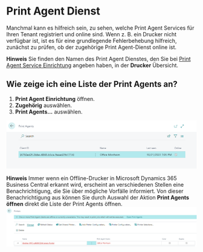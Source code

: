 # Print Agent Dienst

Manchmal kann es hilfreich sein, zu sehen, welche Print Agent Services für Ihren Tenant registriert und online sind. Wenn z. B. ein Drucker nicht verfügbar ist, ist es für eine grundlegende Fehlerbehebung hilfreich, zunächst zu prüfen, ob der zugehörige Print Agent-Dienst online ist.

<div class="alert alert-info">
    <i class="fa-duotone fa-thin fa-lightbulb fa-lg"></i> <strong>Hinweis</strong> Sie finden den Namen des Print Agent Dienstes, den Sie bei <a href="print-agent-service-installation.md">Print Agent Service Einrichtung</a> angeben haben, in der  <b>Drucker</b> Übersicht.
</div>

## Wie zeige ich eine Liste der Print Agents an?

 1. **Print Agent Einrichtung** öffnen.
 2. **Zugehörig** auswählen.
 3.  **Print Agents...** auswählen.

![Print Agents](/assets/images/365-business-print-agent/c982001222cfac7a39a3afe60ad8e9df282ed1fee0a6b8fdf36b8983db709b82.png)  

<div class="alert alert-info">
    <i class="fa-duotone fa-thin fa-lightbulb fa-lg"></i> <strong>Hinweis</strong> Immer wenn ein Offline-Drucker in Microsoft Dynamics 365 Business Central erkannt wird, erscheint an verschiedenen Stellen eine Benachrichtigung, die Sie über mögliche Vorfälle informiert. Von dieser Benachrichtigung aus können Sie durch Auswahl der Aktion <b>Print Agents öffnen</b> direkt die Liste der Print Agents öffnen.<br><img src="/assets/images/365-business-print-agent/963a4f085cf47531b7d709717d63ff7de1138bd64bc34fc0d5c1215156b8e087.png">
</div>

